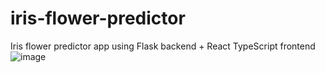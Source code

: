 # iris-flower-predictor
Iris flower predictor app using Flask backend + React TypeScript frontend
![image](https://github.com/user-attachments/assets/e0a2dbfc-dc58-48ec-befa-d7ca6e5d0a67)
